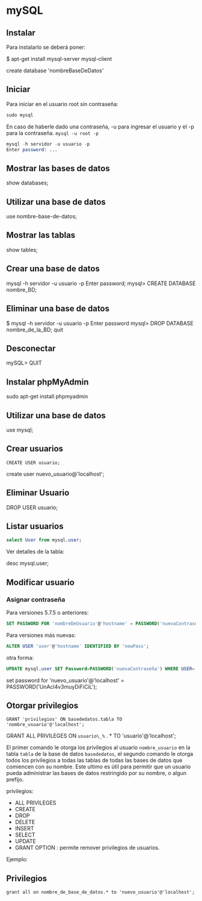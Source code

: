 # mySQL

## Instalar

Para instalarlo se deberá poner:

 $ apt-get install mysql-server mysql-client

create database 'nombreBaseDeDatos'

## Iniciar

Para iniciar en el usuario root sin contraseña:

```s
sudo mysql
```

En caso de haberle dado una contraseña, -u para ingresar el usuario y el -p para la contraseña. `mysql -u root -p`

```s
mysql -h servidor -u usuario -p
Enter password: ...
```

## Mostrar las bases de datos

show databases;

## Utilizar una base de datos

use nombre-base-de-datos;

## Mostrar las tablas

show tables;

## Crear una base de datos

mysql -h servidor -u usuario -p
Enter password;
mysql> CREATE DATABASE nombre_BD;

## Eliminar una base de datos

$ mysql -h servidor -u usuario -p
Enter password
mysql> DROP DATABASE nombre_de_la_BD;
quit

## Desconectar

mySQL> QUIT

## Instalar phpMyAdmin

sudo apt-get install phpmyadmin

## Utilizar una base de datos

use mysql;

## Crear usuarios

`CREATE USER usuario;`

create user nuevo_usuario@'localhost';

## Eliminar Usuario

DROP USER usuario;

## Listar usuarios

```SQL
select User from mysql.user;
```

Ver detalles de la tabla:

desc mysql.user;

## Modificar usuario

### Asignar contraseña

Para versiones 5.7.5 o anteriores:

```SQL
SET PASSWORD FOR 'nombreDeUsuario'@'hostname' = PASSWORD('nuevaContraseña');
```

Para versiones más nuevas:

```SQL
ALTER USER 'user'@'hostname' IDENTIFIED BY 'newPass';
```

otra forma:

```SQL
UPDATE mysql.user SET Password=PASSWORD('nuevaContraseña') WHERE USER='nombreDeUsuario' AND Host='hostname';
```

set password for 'nuevo_usuario'@'localhost' = PASSWORD('UnAcl4v3muyDiFiCiL');

## Otorgar privilegios

`GRANT 'privilegios' ON basededatos.tabla TO 'nombre_usuario'@'localhost';`

GRANT ALL PRIVILEGES ON `usuario\_%` . * TO 'usuario'@'localhost';

El primer comando le otorga los privilegios al usuario `nombre_usuario` en la tabla `tabla` de la base de datos `basededatos`, el segundo comando le otorga todos los privilegios a todas las tablas de todas las bases de datos que comiencen con su nombre. Este ultimo es útil para permitir que un usuario pueda administrar las bases de datos restringido por su nombre, o algun prefijo.

privilegios:

- ALL PRIVILEGES
- CREATE
- DROP
- DELETE
- INSERT
- SELECT
- UPDATE
- GRANT OPTION : permite remover privilegios de usuarios.

Ejemplo:

## Privilegios

`grant all on nombre_de_base_de_datos.* to 'nuevo_usuario'@'localhost';`

